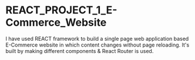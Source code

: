 # REACT_PROJECT_1_E-Commerce_Website
I have used REACT framework to build a single page web application based E-Commerce website in which content changes without page reloading. It's built by making different components &amp; React Router is used.
